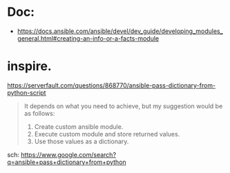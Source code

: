 # Doc:
- https://docs.ansible.com/ansible/devel/dev_guide/developing_modules_general.html#creating-an-info-or-a-facts-module


# inspire.
https://serverfault.com/questions/868770/ansible-pass-dictionary-from-python-script

>It depends on what you need to achieve, but my suggestion would be as follows:
>
>1. Create custom ansible module.
>2. Execute custom module and store returned values.
>3. Use those values as a dictionary.

sch: https://www.google.com/search?q=ansible+pass+dictionary+from+python

